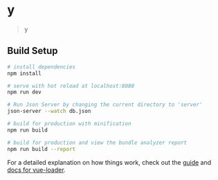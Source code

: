 # y

> y

## Build Setup

``` bash
# install dependencies
npm install

# serve with hot reload at localhost:8080
npm run dev

# Run Json Server by changing the current directory to 'server'
json-server --watch db.json

# build for production with minification
npm run build

# build for production and view the bundle analyzer report
npm run build --report
```

For a detailed explanation on how things work, check out the [guide](http://vuejs-templates.github.io/webpack/) and [docs for vue-loader](http://vuejs.github.io/vue-loader).

